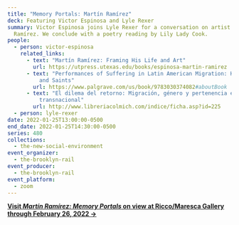 ```yaml
---
title: "Memory Portals: Martín Ramírez"
deck: Featuring Victor Espinosa and Lyle Rexer
summary: Victor Espinosa joins Lyle Rexer for a conversation on artist Martín
  Ramírez. We conclude with a poetry reading by Lily Lady Cook.
people:
  - person: victor-espinosa
    related_links:
      - text: "Martín Ramírez: Framing His Life and Art"
        url: https://utpress.utexas.edu/books/espinosa-martin-ramirez
      - text: "Performances of Suffering in Latin American Migration: Heroes, Martyrs
          and Saints"
        url: https://www.palgrave.com/us/book/9783030374082#aboutBook
      - text: "El dilema del retorno: Migración, género y pertenencia en un contexto
          transnacional"
        url: http://www.libreriacolmich.com/indice/ficha.asp?id=225
  - person: lyle-rexer
date: 2022-01-25T13:00:00-0500
end_date: 2022-01-25T14:30:00-0500
series: 480
collections:
  - the-new-social-environment
event_organizer:
  - the-brooklyn-rail
event_producer:
  - the-brooklyn-rail
event_platform:
  - zoom
---
```

**[Visit *Martín Ramírez: Memory Portals* on view at Ricco/Maresca Gallery through February 26, 2022 →](https://www.riccomaresca.com/viewing-room/58-martin-ramirez-memory-portals-in-person-and-online-extended/)**